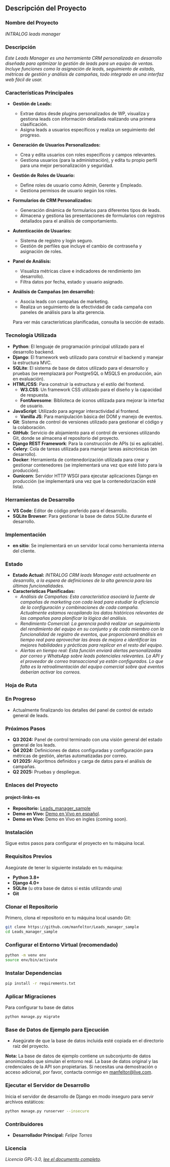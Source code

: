 
## Descripción del Proyecto

### Nombre del Proyecto
*INTRALOG leads manager*

### Descripción
*Este Leads Manager es una herramienta CRM personalizada en desarrollo diseñada para optimizar la gestión de leads para un equipo de ventas. Incluye funciones como la asignación de leads, seguimiento de estado, métricas de gestión y análisis de campañas, todo integrado en una interfaz web fácil de usar.*

### Características Principales

- **Gestión de Leads:**
  - Extrae datos desde plugins personalizados de WP, visualiza y gestiona leads con información detallada realizando una primera clasificación.
  - Asigna leads a usuarios específicos y realiza un seguimiento del progreso.
 
- **Generación de Usuarios Personalizados:**
  - Crea y edita usuarios con roles específicos y campos relevantes.
  - Gestiona usuarios (para la administración), y edita tu propio perfil para una mejor personalización y seguridad.
  
- **Gestión de Roles de Usuario:**
  - Define roles de usuario como Admin, Gerente y Empleado.
  - Gestiona permisos de usuario según los roles.

- **Formularios de CRM Personalizados:**
  - Generación dinámica de formularios para diferentes tipos de leads.
  - Almacena y gestiona las presentaciones de formularios con registros detallados para el análisis de comportamiento.
 
- **Autenticación de Usuarios:**
  - Sistema de registro y login seguro.
  - Gestión de perfiles que incluye el cambio de contraseña y asignación de roles.

- **Panel de Análisis:**
  - Visualiza métricas clave e indicadores de rendimiento (en desarrollo).
  - Filtra datos por fecha, estado y usuario asignado.

- **Análisis de Campañas (en desarrollo):**
  - Asocia leads con campañas de marketing.
  - Realiza un seguimiento de la efectividad de cada campaña con paneles de análisis para la alta gerencia.
 
  Para ver más características planificadas, consulta la sección de estado.

### Tecnología Utilizada

- **Python**: El lenguaje de programación principal utilizado para el desarrollo backend.
- **Django**: El framework web utilizado para construir el backend y manejar la estructura MVC.
- **SQLite**: El sistema de base de datos utilizado para el desarrollo y pruebas (se reemplazará por PostgreSQL o MSQLS en producción, aún en evaluación).
- **HTML/CSS**: Para construir la estructura y el estilo del frontend.
  - **W3.CSS**: Un framework CSS utilizado para el diseño y la capacidad de respuesta.
  - **FontAwesome**: Biblioteca de iconos utilizada para mejorar la interfaz de usuario.
- **JavaScript**: Utilizado para agregar interactividad al frontend.
  - **Vanilla JS**: Para manipulación básica del DOM y manejo de eventos.
- **Git**: Sistema de control de versiones utilizado para gestionar el código y la colaboración.
- **GitHub**: Servicio de alojamiento para el control de versiones utilizando Git, donde se almacena el repositorio del proyecto.
- **Django REST Framework**: Para la construcción de APIs (si es aplicable).
- **Celery**: Cola de tareas utilizada para manejar tareas asincrónicas (en desarrollo).
- **Docker**: Herramienta de contenedorización utilizada para crear y gestionar contenedores (se implementará una vez que esté listo para la producción).
- **Gunicorn**: Servidor HTTP WSGI para ejecutar aplicaciones Django en producción (se implementará una vez que la contenedorización esté lista).

### Herramientas de Desarrollo

- **VS Code**: Editor de código preferido para el desarrollo.
- **SQLite Browser**: Para gestionar la base de datos SQLite durante el desarrollo.

### Implementación

- **en sitio**: Se implementará en un servidor local como herramienta interna del cliente.

### Estado
- **Estado Actual:** *INTRALOG CRM leads Manager está actualmente en desarrollo, a la espera de definiciones de la alta gerencia para las últimas funcionalidades.*
- **Características Planificadas:**
  - *Análisis de Campañas:* *Esta característica asociará la fuente de campañas de marketing con cada lead para estudiar la eficiencia de la configuración y combinaciones de cada campaña. Actualmente estamos recopilando los datos históricos relevantes de las campañas para planificar la lógica del análisis.*
  - *Rendimiento Comercial:* *La gerencia podrá realizar un seguimiento del rendimiento del equipo en su conjunto y de cada miembro con la funcionalidad de registro de eventos, que proporcionará análisis en tiempo real para aprovechar las áreas de mejora e identificar las mejores habilidades y prácticas para replicar en el resto del equipo.*
  - *Alertas en tiempo real:* *Esta función enviará alertas personalizadas por correo y WhatsApp sobre leads potenciales relevantes. La API y el proveedor de correo transaccional ya están configurados. Lo que falta es la retroalimentación del equipo comercial sobre qué eventos deberían activar los correos.*

### Hoja de Ruta

### En Progreso
- Actualmente finalizando los detalles del panel de control de estado general de leads.

### Próximos Pasos
- **Q3 2024:** Panel de control terminado con una visión general del estado general de los leads.
- **Q4 2024:** Definiciones de datos configuradas y configuración para métricas de gestión, alertas automatizadas por correo.
- **Q1 2025:** Algoritmos definidos y carga de datos para el análisis de campañas.
- **Q2 2025:** Pruebas y despliegue.

### Enlaces del Proyecto
#### project-links-es
- **Repositorio:** [Leads_manager_sample](https://github.com/manfeltor/Leads_manager_sample)
- **Demo en Vivo:** [Demo en Vivo en español](https://youtu.be/MRJY57_qR3A?feature=shared).
- **Demo en Vivo:** Demo en Vivo en ingles (coming soon).

### Instalación

Sigue estos pasos para configurar el proyecto en tu máquina local.

### Requisitos Previos

Asegúrate de tener lo siguiente instalado en tu máquina:

- **Python 3.8+**
- **Django 4.0+**
- **SQLite** (u otra base de datos si estás utilizando una)
- **Git**

### Clonar el Repositorio

Primero, clona el repositorio en tu máquina local usando Git:

```bash
git clone https://github.com/manfeltor/Leads_manager_sample
cd Leads_manager_sample
```

### Configurar el Entorno Virtual (recomendado)

```bash
python -m venv env
source env/bin/activate
```

### Instalar Dependencias

```bash
pip install -r requirements.txt
```

### Aplicar Migraciones

Para configurar tu base de datos

```bash
python manage.py migrate
```

### Base de Datos de Ejemplo para Ejecución

- Asegúrate de que la base de datos incluida esté copiada en el directorio raíz del proyecto.

**Nota:** La base de datos de ejemplo contiene un subconjunto de datos anonimizados que simulan el entorno real. La base de datos original y las credenciales de la API son propietarias. Si necesitas una demostración o acceso adicional, por favor, contacta conmigo en manfeltor@live.com.

### Ejecutar el Servidor de Desarrollo

Inicia el servidor de desarrollo de Django en modo inseguro para servir archivos estáticos:

```bash
python manage.py runserver --insecure
```

### Contribuidores
- **Desarrollador Principal:** *Felipe Torres*

### Licencia
*Licencia GPL-3.0, [lee el documento completo](LICENSE).*
